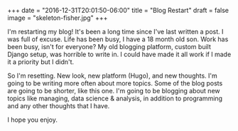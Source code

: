 +++
date = "2016-12-31T20:01:50-06:00"
title = "Blog Restart"
draft = false
image = "skeleton-fisher.jpg"
+++

I'm restarting my blog! It's been a long time since I've last written a post. I was full of excuse. Life has been busy, I have a 18 month old son. Work has been busy, isn't for everyone?<!--more--> My old blogging platform, custom built Django setup, was horrible to write in. I could have made it all work if I made it a priority but I didn't.

So I'm resetting. New look, new platform (Hugo), and new thoughts. I'm going to be writing more often about more topics. Some of the blog posts are going to be shorter, like this one. I'm going to be blogging about new topics like managing, data science & analysis, in addition to programming and any other thoughts that I have.

I hope you enjoy.